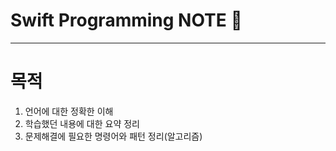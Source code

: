# Swift Programming NOTE 📕
---

# 목적
  1. 언어에 대한 정확한 이해
  2. 학습했던 내용에 대한 요약 정리
  3. 문제해결에 필요한 명령어와 패턴 정리(알고리즘)
